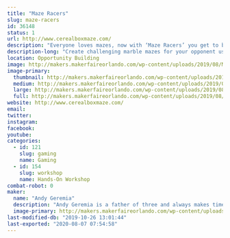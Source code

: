 ```yaml
---
title: "Maze Racers"
slug: maze-racers
id: 36148
status: 1
url: http://www.cerealboxmaze.com/
description: "Everyone loves mazes, now with ‘Maze Racers’ you get to build and race mazes! Build a marble maze, making it as challenging as possible because when you’re done building, you swap maze boards with your opponent, drop in a marble, and race!"
description-long: "Create challenging marble mazes for your opponent using magnetic foam walls. Once you've completed your tricky, swap maze boards with your opponent and race to see who can navigate their marble through the maze the quickest."
location: Opportunity Building
image: http://makers.makerfaireorlando.com/wp-content/uploads/2019/08/Maze-Racers.png
image-primary:
  thumbnail: http://makers.makerfaireorlando.com/wp-content/uploads/2019/08/Maze-Racers-150x150.png
  medium: http://makers.makerfaireorlando.com/wp-content/uploads/2019/08/Maze-Racers-300x214.png
  large: http://makers.makerfaireorlando.com/wp-content/uploads/2019/08/Maze-Racers.png
  full: http://makers.makerfaireorlando.com/wp-content/uploads/2019/08/Maze-Racers.png
website: http://www.cerealboxmaze.com/
email: 
twitter: 
instagram: 
facebook: 
youtube: 
categories:
  - id: 121
    slug: gaming
    name: Gaming
  - id: 154
    slug: workshop
    name: Hands-On Workshop
combat-robot: 0
maker:
  name: "Andy Geremia"
  description: "Andy Geremia is a father of three and always makes time to play games. He is sales engineer by day and a board game designer the rest of the time!"
  image-primary: http://makers.makerfaireorlando.com/wp-content/uploads/2019/08/Headshot-852x1024.png
last-modified-db: "2019-10-26 13:01:44"
last-exported: "2020-08-07 07:54:58"
---
```

